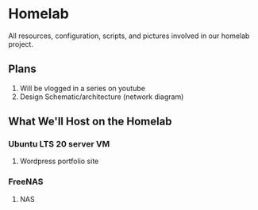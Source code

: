 # Homelab

All resources, configuration, scripts, and pictures involved in our homelab project.

## Plans

1. Will be vlogged in a series on youtube
2. Design Schematic/architecture (network diagram)

## What We'll Host on the Homelab

### Ubuntu LTS 20 server VM

  1. Wordpress portfolio site
  
### FreeNAS

  1. NAS
